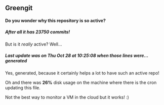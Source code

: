 ## Greengit

#### Do you wonder why this repository is so active?

##### After all it has 23750 commits!

But is it *really* active? Well...

##### Last update was on Thu Oct 28 at 10:25:08 when those lines were... generated

Yes, generated, because it certainly helps a lot to have such an active repo!

Oh and there was **26%** disk usage on the machine
where there is the cron updating this file.

Not the best way to monitor a VM in the cloud but it works! :)
